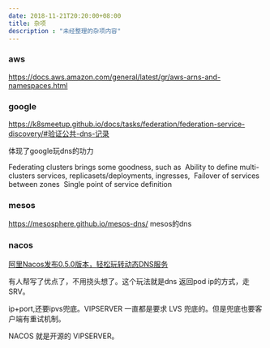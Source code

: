 ```yaml
---
date: 2018-11-21T20:20:00+08:00
title: 杂项
description : "未经整理的杂项内容"
---
```




### aws

https://docs.aws.amazon.com/general/latest/gr/aws-arns-and-namespaces.html

### google

https://k8smeetup.github.io/docs/tasks/federation/federation-service-discovery/#验证公共-dns-记录

体现了google玩dns的功力

Federating clusters brings some goodness, such as
​    Ability to define multi-clusters services, replicasets/deployments, ingresses,
​    Failover of services between zones
​    Single point of service definition

### mesos

https://mesosphere.github.io/mesos-dns/ mesos的dns

### nacos

[阿里Nacos发布0.5.0版本，轻松玩转动态DNS服务](https://mp.weixin.qq.com/s/bI7yFS8rNX0yuACmmdUIug)

有人帮写了优点了，不用挠头想了。这个玩法就是dns 返回pod ip的方式，走SRV。

ip+port,还要ipvs兜底。VIPSERVER 一直都是要求 LVS 兜底的。但是兜底也要客户端有重试机制。

NACOS 就是开源的 VIPSERVER。



